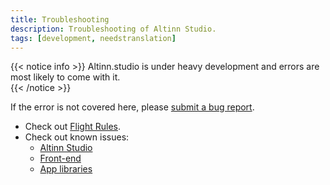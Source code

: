 ```yaml
---
title: Troubleshooting
description: Troubleshooting of Altinn Studio.
tags: [development, needstranslation]
---
```


{{< notice info >}}
Altinn.studio is under heavy development and errors are most likely to come with it.  
{{< /notice >}}

If the error is not covered here, please [submit a bug report](https://github.com/Altinn/altinn-studio/issues/new?assignees=&labels=kind%2Fbug%2Cstatus%2Ftriage&template=bug_report.yml).

- Check out [Flight Rules](/nb/community/contributing/handbook/flight-rules/).
- Check out known issues:
  - [Altinn Studio](https://github.com/Altinn/altinn-studio/issues/)
  - [Front-end](https://github.com/Altinn/app-frontend-react/issues/)
  - [App libraries](https://github.com/Altinn/app-lib-dotnet/issues/)
